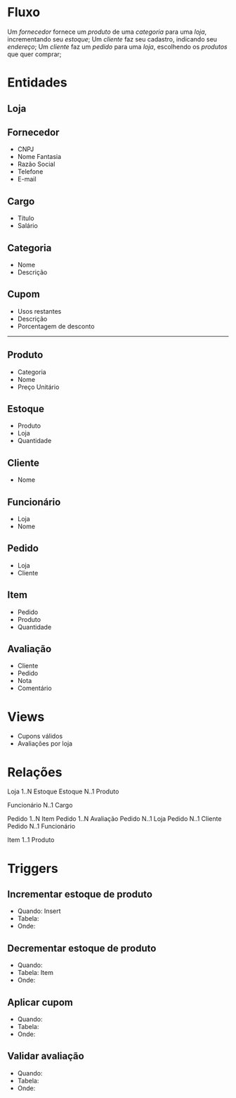 # Fluxo
Um *fornecedor* fornece um *produto* de uma *categoria* para uma *loja*, incrementando seu *estoque*;
Um *cliente* faz seu cadastro, indicando seu *endereço*;
Um *cliente* faz um *pedido* para uma *loja*, escolhendo os *produtos* que quer comprar; 
# Entidades
## Loja

## Fornecedor
- CNPJ
- Nome Fantasia
- Razão Social
- Telefone
- E-mail
## Cargo
- Título
- Salário
## Categoria
- Nome
- Descrição
## Cupom
- Usos restantes
- Descrição
- Porcentagem de desconto
---
## Produto
- Categoria
- Nome
- Preço Unitário
## Estoque
- Produto
- Loja
- Quantidade
## Cliente
- Nome
## Funcionário
- Loja
- Nome
## Pedido
- Loja
- Cliente
## Item
- Pedido
- Produto
- Quantidade
## Avaliação
- Cliente
- Pedido
- Nota
- Comentário
# Views
- Cupons válidos
- Avaliações por loja
# Relações
Loja 1..N Estoque
Estoque N..1 Produto

Funcionário N..1 Cargo

Pedido 1..N Item
Pedido 1..N Avaliação
Pedido N..1 Loja
Pedido N..1 Cliente
Pedido N..1 Funcionário

Item 1..1 Produto
# Triggers
## Incrementar estoque de produto
- Quando: Insert
- Tabela: 
- Onde: 

## Decrementar estoque de produto
- Quando: 
- Tabela: Item
- Onde: 

## Aplicar cupom
- Quando:
- Tabela:
- Onde: 

## Validar avaliação
- Quando:
- Tabela:
- Onde: 